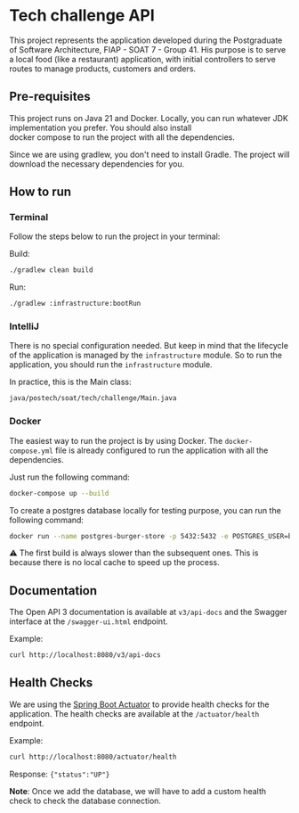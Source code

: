 # Tech challenge API
This project represents the application developed during the Postgraduate of Software Architecture, FIAP - SOAT 7 - Group 41.
His purpose is to serve a local food (like a restaurant) application, with initial controllers to serve routes to manage products, customers and orders.

## Pre-requisites
This project runs on Java 21 and Docker. Locally, you can run whatever JDK implementation you prefer. You should also install  
docker compose to run the project with all the dependencies.

Since we are using gradlew, you don't need to install Gradle. The project will download the necessary dependencies for you.
## How to run
### Terminal
Follow the steps below to run the project in your terminal:

Build:
```bash
./gradlew clean build
```

Run:
```bash
./gradlew :infrastructure:bootRun
```

### IntelliJ
There is no special configuration needed. But keep in mind that the lifecycle of the application is managed by the `infrastructure` 
module. So to run the application, you should run the `infrastructure` module. 

In practice, this is the Main class:
```bash 
java/postech/soat/tech/challenge/Main.java
```

### Docker
The easiest way to run the project is by using Docker. The `docker-compose.yml` file is already configured to run the
application with all the dependencies.

Just run the following command:
```bash
docker-compose up --build
```

To create a postgres database locally for testing purpose, you can run the following command:
```bash
docker run --name postgres-burger-store -p 5432:5432 -e POSTGRES_USER=burger-user -e POSTGRES_PASSWORD=burger-password -e POSTGRES_DB=burger-store -d postgres:16.3
```

:warning: The first build is always slower than the subsequent ones. This is because there is no local cache to speed up the process.
## Documentation
The Open API 3 documentation is available at `v3/api-docs` and the Swagger interface at the `/swagger-ui.html` endpoint. 

Example:
```bash
curl http://localhost:8080/v3/api-docs
```

## Health Checks
We are using the [Spring Boot Actuator](https://docs.spring.io/spring-boot/docs/current/reference/html/production-ready-features.html) 
to provide health checks for the application. The health checks are available at the `/actuator/health` endpoint.

Example:
```bash 
curl http://localhost:8080/actuator/health
```
Response:
```{"status":"UP"}```

**Note**: Once we add the database, we will have to add a custom health check to check the database connection.
